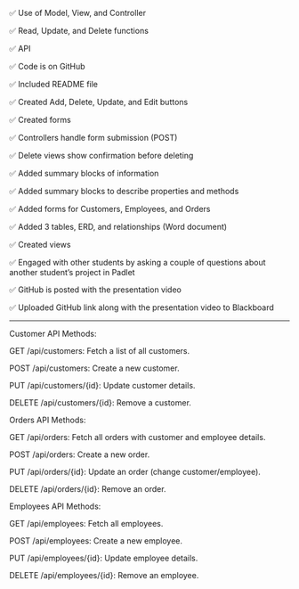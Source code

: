 ✅ Use of Model, View, and Controller

✅ Read, Update, and Delete functions

✅ API

✅ Code is on GitHub

✅ Included README file

✅ Created Add, Delete, Update, and Edit buttons

✅ Created forms

✅ Controllers handle form submission (POST)

✅ Delete views show confirmation before deleting

✅ Added summary blocks of information

✅ Added summary blocks to describe properties and methods

✅ Added forms for Customers, Employees, and Orders

✅ Added 3 tables, ERD, and relationships (Word document)

✅ Created views

✅ Engaged with other students by asking a couple of questions about another student’s project in Padlet

✅ GitHub is posted with the presentation video

✅ Uploaded GitHub link along with the presentation video to Blackboard


-------------------------------------------------------------------------------------------


Customer API Methods:

GET /api/customers: Fetch a list of all customers.

POST /api/customers: Create a new customer.

PUT /api/customers/{id}: Update customer details.

DELETE /api/customers/{id}: Remove a customer.


Orders API Methods:

GET /api/orders: Fetch all orders with customer and employee details.

POST /api/orders: Create a new order.

PUT /api/orders/{id}: Update an order (change customer/employee).

DELETE /api/orders/{id}: Remove an order.


Employees API Methods:

GET /api/employees: Fetch all employees.

POST /api/employees: Create a new employee.	

PUT /api/employees/{id}: Update employee details.

DELETE /api/employees/{id}: Remove an employee.



